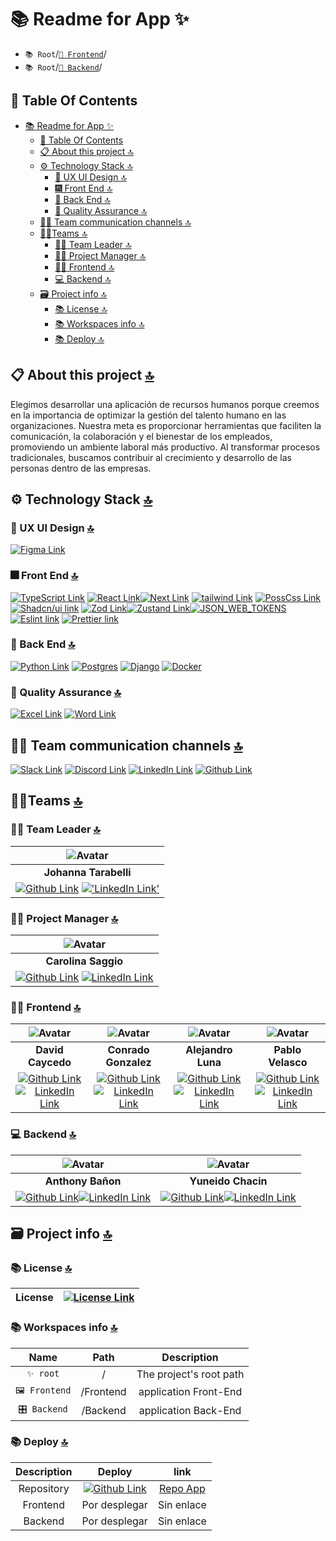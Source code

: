 # 📚 Readme for App ✨

- `📚 Root`/[`📕 Frontend`](./Frontend/README.MD)/
- `📚 Root`/[`📘 Backend`](./Backend/README.MD)/

## 📖 Table Of Contents

- [📚 Readme for App ✨](#-readme-for-app-)
  - [📖 Table Of Contents](#-table-of-contents)
  - [📋 About this project 🔝](#-about-this-project-)
  - [⚙️ Technology Stack 🔝](#️-technology-stack-)
    - [🎨 UX UI Design 🔝](#-ux-ui-design-)
    - [🎆 Front End 🔝](#-front-end-)
    - [🧰 Back End 🔝](#-back-end-)
    - [🌠 Quality Assurance 🔝](#-quality-assurance-)
  - [🤵‍♂️ Team communication channels 🔝](#️-team-communication-channels-)
  - [🤵‍♂️Teams 🔝](#️teams-)
    - [👷‍♂️ Team Leader 🔝](#️-team-leader-)
    - [🧑‍🎨 Project Manager 🔝](#-project-manager-)
    - [🧑‍💻 Frontend 🔝](#-frontend-)
    - [💻 Backend 🔝](#-backend-)
  - [🗃️ Project info 🔝](#️-project-info-)
    - [📚 License 🔝](#-license-)
    - [📚 Workspaces info 🔝](#-workspaces-info-)
    - [📚 Deploy 🔝](#-deploy-)

## 📋 About this project [🔝](#-readme-for-app-)

Elegimos desarrollar una aplicación de recursos humanos porque creemos en la importancia de optimizar la gestión del talento humano en las organizaciones. Nuestra meta es proporcionar herramientas que faciliten la comunicación, la colaboración y el bienestar de los empleados, promoviendo un ambiente laboral más productivo. Al transformar procesos tradicionales, buscamos contribuir al crecimiento y desarrollo de las personas dentro de las empresas.

## ⚙️ Technology Stack [🔝](#-readme-for-app-)

### 🎨 UX UI Design [🔝](#-readme-for-app-)

[![Figma Link](https://img.shields.io/badge/Figma-F24E1E?style=for-the-badge&logo=figma&logoColor=white 'Figma Link')](https://www.figma.com/files/recents-and-sharing?fuid=1121329785337751851)

### 🎆 Front End [🔝](#-readme-for-app-)

[![TypeScript Link](https://img.shields.io/badge/TypeScript-007ACC?style=for-the-badge&logo=typescript&logoColor=white 'TypeScript Link')](https://www.typescriptlang.org/) [![React Link](  https://img.shields.io/badge/React-20232A?style=for-the-badge&logo=react&logoColor=61DAFB 'React Link')](https://react.dev/)[![Next Link](https://img.shields.io/badge/next%20js-000000?style=for-the-badge&logo=nextdotjs&logoColor=white 'Next Link')](https://nextjs.org/)
[![tailwind Link](https://img.shields.io/badge/Tailwind_CSS-38B2AC?style=for-the-badge&logo=tailwind-css&logoColor=white 'Tailwind Link')](https://tailwindcss.com/) [![PossCss Link](https://img.shields.io/badge/posscss-DD3A0A?style=for-the-badge&logo=postcss&logoColor=DD3A0A&color=ffffff 'PossCss Link')](https://postcss.org/) [![Shadcn/ui link](https://img.shields.io/badge/shadcn%2Fui-ffffff?style=for-the-badge&logo=shadcnui&logoColor=ffffff&color=000000 'Shadcn/ui Link')](https://ui.shadcn.com/)
[![Zod Link](https://img.shields.io/badge/zod-3E67B1?style=for-the-badge&logo=zod&logoColor=892CA0&color=313131)](https://zod.dev/ 'Zod Link')[![Zustand Link](https://img.shields.io/badge/zustand-3E67B1?style=for-the-badge&color=714B67 'Zustand Link')](https://zustand-demo.pmnd.rs/)[![JSON_WEB_TOKENS](https://img.shields.io/badge/JSON_WEB_TOKENS-212121?style=for-the-badge&logo=jsonwebtokens&logoColor=ffffff 'JSON_WEB_TOKENS')](https://jwt.io/)
[![Eslint link](https://img.shields.io/badge/eslint-3A33D1?style=for-the-badge&logo=eslint&logoColor=white 'Eslint Link')](https://eslint.org/) [![Prettier link](https://img.shields.io/badge/prettier-1A2C34?style=for-the-badge&logo=prettier&logoColor=F7BA3E 'Prettier Link')](https://prettier.io/)

### 🧰 Back End [🔝](#-readme-for-app-)

[![Python Link](https://img.shields.io/badge/Python-%20%233776AB?style=for-the-badge&logo=Python&logoColor=%23FFFFFF 'Python Link')](https://www.python.org/) [![Postgres](https://img.shields.io/badge/Postgres-%23316192.svg?style=for-the-badge&logo=postgresql&logoColor=white)](#) [![Django](https://img.shields.io/badge/Django-%23092E20.svg?logo=django&logoColor=white&style=for-the-badge)](#) [![Docker](https://img.shields.io/badge/Docker-2496ED?logo=docker&logoColor=fff&style=for-the-badge)](#)

### 🌠 Quality Assurance [🔝](#-readme-for-app-)

[![Excel Link](https://img.shields.io/badge/Microsoft_Excel-217346?style=for-the-badge&logo=microsoft-excel&logoColor=white 'Excell Link')](https://www.office.com/) [![Word Link](https://img.shields.io/badge/Microsoft_Word-2B579A?style=for-the-badge&logo=microsoft-word&logoColor=white 'Word Link')](https://www.office.com/) 

## 🤵‍♂️ Team communication channels [🔝](#-readme-for-app-)

[![Slack Link](https://img.shields.io/badge/Slack-4A154B?style=for-the-badge&logo=slack&logoColor=white 'Slack Link')](https://slack.com) [![Discord Link](https://img.shields.io/badge/Discord-7289DA?style=for-the-badge&logo=discord&logoColor=white 'Discord Link')](https://discord.com) [![LinkedIn Link](https://img.shields.io/badge/LinkedIn-0077B5?style=for-the-badge&logo=linkedin&logoColor=white 'LinkedIn Link')](https://linkedIn.com) [![Github Link](https://img.shields.io/badge/github-%23121011.svg?&style=for-the-badge&logo=github&logoColor=white 'Github Link')](https://github.com/No-Country-simulation/s18-03-m-python-react)

## 🤵‍♂️Teams [🔝](#-readme-for-app-)

### 👷‍♂️ Team Leader [🔝](#-readme-for-app-)

|![Avatar](https://avatars.githubusercontent.com/u/141964978?s=96&v=4 'Team Leader')|
|:-:|
| **Johanna Tarabelli** |
| [![Github Link](https://img.shields.io/badge/github-%23121011.svg?&style=for-the-badge&logo=github&logoColor=white 'Github Link')](https://github.com/johannatarabelli) [!['LinkedIn Link'](https://img.shields.io/badge/linkedin%20-%230077B5.svg?&style=for-the-badge&logo=linkedin&logoColor=white 'LinkedIn Link')](https://www.linkedin.com/in/johanna-tarabelli) |

### 🧑‍🎨 Project Manager [🔝](#-readme-for-app-)

| ![Avatar](https://avatars.githubusercontent.com/u/40846991?s=96&v=4 'Project Manager') |
|:-:|
| **Carolina Saggio** |
|[![Github Link](https://img.shields.io/badge/github-%23121011.svg?&style=for-the-badge&logo=github&logoColor=white 'Github Link')](https://github.com/csaggio74) [![LinkedIn Link](https://img.shields.io/badge/linkedin%20-%230077B5.svg?&style=for-the-badge&logo=linkedin&logoColor=white 'LinkedIn Link')](https://www.linkedin.com/in/carolina-saggio-78338923/) |

### 🧑‍💻 Frontend [🔝](#-readme-for-app-)

| ![Avatar](https://avatars.githubusercontent.com/u/69812733?s=96&v=4 'Frontend') |  ![Avatar](https://avatars.githubusercontent.com/u/70475507?s=96&v=4 'Frontend') | ![Avatar](https://avatars.githubusercontent.com/u/135073545?s=96&v=4 'Frontend') |![Avatar](https://avatars.githubusercontent.com/u/119269816?s=96&v=4 'Frontend') |
|:-:|:-:|:-:|:-:|
| **David Caycedo** |  **Conrado Gonzalez** | **Alejandro Luna** | **Pablo Velasco** |
|[![Github Link](https://img.shields.io/badge/github-%23121011.svg?&style=for-the-badge&logo=github&logoColor=white 'Github Link')](https://github.com/David-Coach-Dev)[![LinkedIn Link](https://img.shields.io/badge/linkedin%20-%230077B5.svg?&style=for-the-badge&logo=linkedin&logoColor=white 'LinkedIn Link')](https://www.linkedin.com/in/davidcoachdev/) | [![Github Link](https://img.shields.io/badge/github-%23121011.svg?&style=for-the-badge&logo=github&logoColor=white 'Github Link')](https://github.com/conrado85)[![LinkedIn Link](https://img.shields.io/badge/linkedin%20-%230077B5.svg?&style=for-the-badge&logo=linkedin&logoColor=white 'LinkedIn Link')](https://www.linkedin.com/in/conrado-carlos-alberto-gonzalez-3a4730b4/) |  [![Github Link](https://img.shields.io/badge/github-%23121011.svg?&style=for-the-badge&logo=github&logoColor=white 'Github Link')](https://github.com/AlejandroLunaDev)[![LinkedIn Link](https://img.shields.io/badge/linkedin%20-%230077B5.svg?&style=for-the-badge&logo=linkedin&logoColor=white 'LinkedIn Link')](https://www.linkedin.com/in/alejandro-luna-dev/) |  [![Github Link](https://img.shields.io/badge/github-%23121011.svg?&style=for-the-badge&logo=github&logoColor=white 'Github Link')](https://github.com/Pablo-r-stack)[![LinkedIn Link](https://img.shields.io/badge/linkedin%20-%230077B5.svg?&style=for-the-badge&logo=linkedin&logoColor=white 'LinkedIn Link')](https://www.linkedin.com/in/pablo-r-velasco/) |

### 💻 Backend [🔝](#-readme-for-app-)

| ![Avatar](https://avatars.githubusercontent.com/u/139293883?s=96&v=4) |![Avatar](https://avatars.githubusercontent.com/u/162047014?s=96&v=4) |
|:-:|:-:|
| **Anthony Bañon** | **Yuneido Chacin**  | **Juan Novas**  |
| [![Github Link](https://img.shields.io/badge/github-%23121011.svg?&style=for-the-badge&logo=github&logoColor=white 'Github Link')](https://github.com/anthonybanion)[![LinkedIn Link](https://img.shields.io/badge/linkedin%20-%230077B5.svg?&style=for-the-badge&logo=linkedin&logoColor=white 'LinkedIn Link')](https://www.linkedin.com/in/anthonybanion/) | [![Github Link](https://img.shields.io/badge/github-%23121011.svg?&style=for-the-badge&logo=github&logoColor=white 'Github Link')](https://github.com/JuanNovas)[![LinkedIn Link](https://img.shields.io/badge/linkedin%20-%230077B5.svg?&style=for-the-badge&logo=linkedin&logoColor=white 'LinkedIn Link')](https://www.linkedin.com/in/juan-novas/) |

## 🗃️ Project info [🔝](#-readme-for-app-)

### 📚 License [🔝](#-readme-for-app-)

| License | [![License Link](https://img.shields.io/badge/MIT-FF0000?style=for-the-badge&logo=amazoniam&logoColor=white 'License Link')](./LICENSE.MD)|
| :-: | :-: |

### 📚 Workspaces info [🔝](#-readme-for-app-)

| Name | Path | Description |
| :-: | :-: | :-: |
| `✨ root` | / | The project's root path |
| `🖼️ Frontend` | /Frontend    | application Front-End |
| `🎛️ Backend` | /Backend    | application Back-End |

### 📚 Deploy [🔝](#-readme-for-app-)

| Description |  Deploy | link |
|:-: |:-: | :-: |
| Repository | [![Github Link](https://img.shields.io/badge/github-%23121011.svg?&style=for-the-badge&logo=github&logoColor=white 'Github Link')](https://github.com/No-Country/c17-29-n-node) | [Repo App](https://github.com/No-Country-simulation/s18-03-m-python-react 'Repo App') |
| Frontend | Por desplegar | Sin enlace |
| Backend | Por desplegar | Sin enlace |
